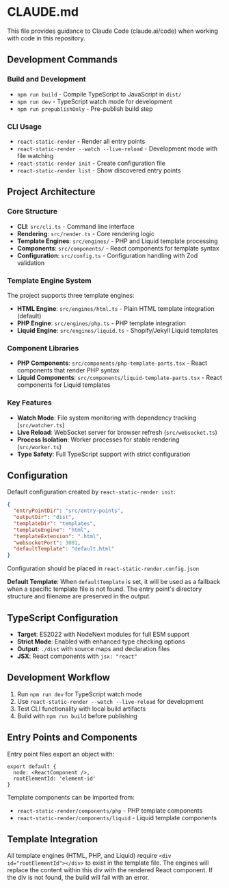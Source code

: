 # CLAUDE.md

This file provides guidance to Claude Code (claude.ai/code) when working with code in this repository.

## Development Commands

### Build and Development
- `npm run build` - Compile TypeScript to JavaScript in `dist/`
- `npm run dev` - TypeScript watch mode for development
- `npm run prepublishOnly` - Pre-publish build step

### CLI Usage
- `react-static-render` - Render all entry points
- `react-static-render --watch --live-reload` - Development mode with file watching
- `react-static-render init` - Create configuration file
- `react-static-render list` - Show discovered entry points

## Project Architecture

### Core Structure
- **CLI**: `src/cli.ts` - Command line interface
- **Rendering**: `src/render.ts` - Core rendering logic
- **Template Engines**: `src/engines/` - PHP and Liquid template processing
- **Components**: `src/components/` - React components for template syntax
- **Configuration**: `src/config.ts` - Configuration handling with Zod validation

### Template Engine System
The project supports three template engines:
- **HTML Engine**: `src/engines/html.ts` - Plain HTML template integration (default)
- **PHP Engine**: `src/engines/php.ts` - PHP template integration
- **Liquid Engine**: `src/engines/liquid.ts` - Shopify/Jekyll Liquid templates

### Component Libraries
- **PHP Components**: `src/components/php-template-parts.tsx` - React components that render PHP syntax
- **Liquid Components**: `src/components/liquid-template-parts.tsx` - React components for Liquid templates

### Key Features
- **Watch Mode**: File system monitoring with dependency tracking (`src/watcher.ts`)
- **Live Reload**: WebSocket server for browser refresh (`src/websocket.ts`)
- **Process Isolation**: Worker processes for stable rendering (`src/worker.ts`)
- **Type Safety**: Full TypeScript support with strict configuration

## Configuration

Default configuration created by `react-static-render init`:
```json
{
  "entryPointDir": "src/entry-points",
  "outputDir": "dist",
  "templateDir": "templates",
  "templateEngine": "html",
  "templateExtension": ".html",
  "websocketPort": 3001,
  "defaultTemplate": "default.html"
}
```

Configuration should be placed in `react-static-render.config.json`

**Default Template**: When `defaultTemplate` is set, it will be used as a fallback when a specific template file is not found. The entry point's directory structure and filename are preserved in the output.

## TypeScript Configuration

- **Target**: ES2022 with NodeNext modules for full ESM support
- **Strict Mode**: Enabled with enhanced type checking options
- **Output**: `./dist` with source maps and declaration files
- **JSX**: React components with `jsx: "react"`

## Development Workflow

1. Run `npm run dev` for TypeScript watch mode
2. Use `react-static-render --watch --live-reload` for development
3. Test CLI functionality with local build artifacts
4. Build with `npm run build` before publishing

## Entry Points and Components

Entry point files export an object with:
```tsx
export default {
  node: <ReactComponent />,
  rootElementId: 'element-id'
}
```

Template components can be imported from:
- `react-static-render/components/php` - PHP template components
- `react-static-render/components/liquid` - Liquid template components

## Template Integration

All template engines (HTML, PHP, and Liquid) require `<div id="rootElementId"></div>` to exist in the template file. The engines will replace the content within this div with the rendered React component. If the div is not found, the build will fail with an error.